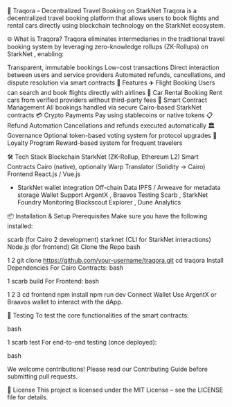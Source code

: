 🚀 Traqora – Decentralized Travel Booking on StarkNet
Traqora is a decentralized travel booking platform that allows users to book flights and rental cars directly using blockchain technology on the StarkNet ecosystem. 

🌐 What is Traqora?
Traqora eliminates intermediaries in the traditional travel booking system by leveraging zero-knowledge rollups (ZK-Rollups) on StarkNet , enabling:

Transparent, immutable bookings
Low-cost transactions
Direct interaction between users and service providers
Automated refunds, cancellations, and dispute resolution via smart contracts
🧩 Features
✈️ Flight Booking
Users can search and book flights directly with airlines
🚗 Car Rental Booking
Rent cars from verified providers without third-party fees
🔐 Smart Contract Management
All bookings handled via secure Cairo-based StarkNet contracts
💳 Crypto Payments
Pay using stablecoins or native tokens
📋 Refund Automation
Cancellations and refunds executed automatically
🏛 Governance
Optional token-based voting system for protocol upgrades
🧾 Loyalty Program
Reward-based system for frequent travelers

🛠 Tech Stack
Blockchain
StarkNet
(ZK-Rollup, Ethereum L2)
Smart Contracts
Cairo
(native), optionally
Warp Translator
(Solidity → Cairo)
Frontend
React.js / Vue.js
+ StarkNet wallet integration
Off-chain Data
IPFS / Arweave
for metadata storage
Wallet Support
ArgentX
,
Braavos
Testing
Scarb
,
StarkNet Foundry
Monitoring
Blockscout Explorer
,
Dune Analytics

📦 Installation & Setup
Prerequisites
Make sure you have the following installed:

scarb (for Cairo 2 development)
starknet (CLI for StarkNet interactions)
Node.js (for frontend)
Git
Clone the Repo
bash


1
2
git clone https://github.com/your-username/traqora.git 
cd traqora
Install Dependencies
For Cairo Contracts:
bash


1
scarb build
For Frontend:
bash


1
2
3
cd frontend
npm install
npm run dev
Connect Wallet
Use ArgentX or Braavos wallet to interact with the dApp.

🧪 Testing
To test the core functionalities of the smart contracts:

bash


1
scarb test
For end-to-end testing (once deployed):

bash



We welcome contributions! Please read our Contributing Guide before submitting pull requests.

📄 License
This project is licensed under the MIT License – see the LICENSE file for details.

